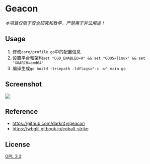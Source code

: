 # Geacon

*本项目仅限于安全研究和教学，严禁用于非法用途！*

## Usage

1. 修改`core/profile.go`中的配置信息
2. 设置平台和架构`set "CGO_ENABLED=0" && set "GOOS=linux" && set "GOARCH=amd64"`
3. 编译生成`go build -trimpath -ldflags="-s -w" main.go`

## Screenshot

![](https://i.loli.net/2021/10/20/n3oKctpNRy29G4T.jpg)

## Reference

- https://github.com/darkr4y/geacon
- https://wbglil.gitbook.io/cobalt-strike

## License

[GPL 3.0](https://github.com/DongHuangT1/Geacon/blob/master/LICENSE)
